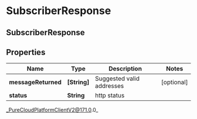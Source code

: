 # SubscriberResponse

## SubscriberResponse

## Properties

|Name | Type | Description | Notes|
|------------ | ------------- | ------------- | -------------|
| **messageReturned** | **[String]** | Suggested valid addresses | [optional] |
| **status** | **String** | http status | |



_PureCloudPlatformClientV2@171.0.0_
